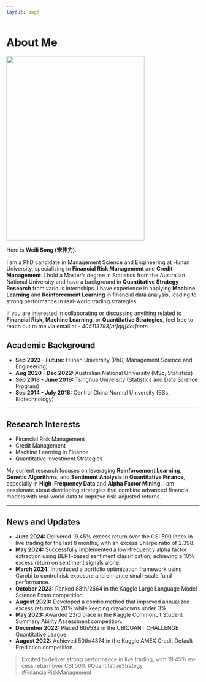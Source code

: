 ```yaml
---
layout: page
---
```


# About Me

<img src="https://sowelswl.github.io/weilisong.jpg" class="floatpic" width="360" height="480">

Here is **Weili Song (宋伟力)**.

I am a PhD candidate in Management Science and Engineering at Hunan University, specializing in **Financial Risk Management** and **Credit Management**. I hold a Master’s degree in Statistics from the Australian National University and have a background in **Quantitative Strategy Research** from various internships. I have experience in applying **Machine Learning** and **Reinforcement Learning** in financial data analysis, leading to strong performance in real-world trading strategies.

If you are interested in collaborating or discussing anything related to **Financial Risk**, **Machine Learning**, or **Quantitative Strategies**, feel free to reach out to me via email at - *405113793[at]qq[dot]com*.

## Academic Background

- **Sep 2023 - Future:** Hunan University (PhD, Management Science and Engineering)
- **Aug 2020 - Dec 2022:** Australian National University (MSc, Statistics)
- **Sep 2018 - June 2019:** Tsinghua University (Statistics and Data Science Program)
- **Sep 2014 - July 2018:** Central China Normal University (BSc, Biotechnology)

---

## Research Interests

- Financial Risk Management
- Credit Management
- Machine Learning in Finance
- Quantitative Investment Strategies

My current research focuses on leveraging **Reinforcement Learning**, **Genetic Algorithms**, and **Sentiment Analysis** in **Quantitative Finance**, especially in **High-Frequency Data** and **Alpha Factor Mining**. I am passionate about developing strategies that combine advanced financial models with real-world data to improve risk-adjusted returns.

---

## News and Updates

- **June 2024:** Delivered 19.45% excess return over the CSI 500 Index in live trading for the last 8 months, with an excess Sharpe ratio of 2.398.
- **May 2024:** Successfully implemented a low-frequency alpha factor extraction using BERT-based sentiment classification, achieving a 10% excess return on sentiment signals alone.
- **March 2024:** Introduced a portfolio optimization framework using Gurobi to control risk exposure and enhance small-scale fund performance.
- **October 2023:** Ranked 88th/2664 in the Kaggle Large Language Model Science Exam competition.
- **August 2023:** Developed a combo method that improved annualized excess returns to 20% while keeping drawdowns under 3%.
- **May 2023:** Awarded 23rd place in the Kaggle CommonLit Student Summary Ability Assessment competition.
- **December 2022:** Placed 6th/532 in the UBIQUANT CHALLENGE Quantitative League.
- **August 2022:** Achieved 50th/4874 in the Kaggle AMEX Credit Default Prediction competition.

<blockquote class="twitter-tweet"><p lang="en" dir="ltr">Excited to deliver strong performance in live trading, with 19.45% excess return over CSI 500. #QuantitativeStrategy #FinancialRiskManagement</p></blockquote>
